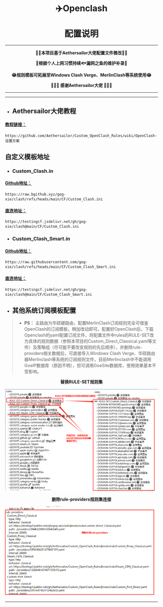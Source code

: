 <h1 align="center"> ✈️Openclash<br>⠀<br>配置说明</h1>

---

<p align="center"><b>🚴‍♀️本项目基于Aethersailor大佬配置文件微改🚴‍♀️</b></p>
<p align="center"><b>🐜根据个人上网习惯持续🐟漏网之鱼的维护补录🐜</b></p>
<p align="center"><b>😂规则模板可拓展至Windows Clash Verge、MerlinClash等系统使用😂</b></p>
<p align="center"><b>🙏🙏🙏 感谢Aethersailor大佬 🙏🙏🙏</b></p>

---

***

- ## Aethersailor大佬教程
#### [教程链接：](https://github.com/Aethersailor/Custom_OpenClash_Rules/wiki/OpenClash-设置方案)
```
https://github.com/Aethersailor/Custom_OpenClash_Rules/wiki/OpenClash-设置方案
```
## 自定义模板地址
- ### Custom_Clash.in
#### [Github地址：](https://raw.bgithub.xyz/gog-xie/clash/refs/heads/main/CF/Custom_Clash.ini)

```
https://raw.bgithub.xyz/gog-xie/clash/refs/heads/main/CF/Custom_Clash.ini
```

#### [直连地址：](https://testingcf.jsdelivr.net/gh/gog-xie/clash@main/CF/Custom_Clash.ini)

```
https://testingcf.jsdelivr.net/gh/gog-xie/clash@main/CF/Custom_Clash.ini
```

- ### Custom_Clash_Smart.in
#### [Github地址：](https://raw.githubusercontent.com/gog-xie/clash/refs/heads/main/CF/Custom_Clash_Smart.ini)

```
https://raw.githubusercontent.com/gog-xie/clash/refs/heads/main/CF/Custom_Clash_Smart.ini
```

#### [直连地址：](https://testingcf.jsdelivr.net/gh/gog-xie/clash@main/CF/Custom_Clash_Smart.ini)

```
https://testingcf.jsdelivr.net/gh/gog-xie/clash@main/CF/Custom_Clash_Smart.ini
```


-  ## 其他系统订阅模板配置
> * **PS：** 主路由为华硕硬路由，配置MerlinClash订阅规则完全可借鉴OpenClash的订阅模板，稍加改动即可。配置好OpenClash后，下载Openclash的yaml配置订阅文件，将配置文件中rules的RULE-SET改为具体的规则数据（参照本项目的Custom_Direct_Classical.yaml等文件）及策略组（尽可能不要改变规则的先后顺序），并删除rule-providers相关数据后，可直接导入Windows Clash Verge、华硕路由器Merlinclash等系统的订阅规则文件，目前Merlinclash中不能调用GoeIP数据库（原因不明），但可调用GoeSite数据库，使用效果基本不受影响。
<p align="center"> <b>替换RULE-SET规则集 </b></p>
<div align="center"> <img src="https://github.com/gog-xie/clash/blob/main/pic/clash/RULE-SET.png" width="720" heiht="380"></div>



<p align="center"> <b>删除rule-providers规则集连接</b></p>
<div align="center"> <img src="https://github.com/gog-xie/clash/blob/main/pic/clash/rule-providers.png" width="720" heiht="380"></div>


                     
***

